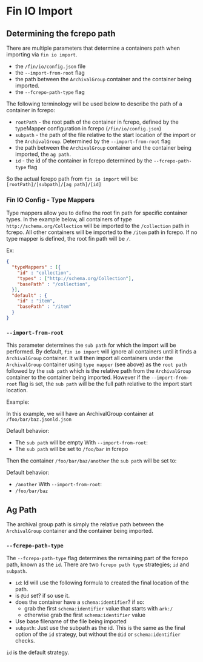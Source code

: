 # Fin IO Import

## Determining the fcrepo path

There are multiple parameters that determine a containers path when importing via
`fin io import`.  
  - the `/fin/io/config.json` file
  - the `--import-from-root` flag
  - the path between the `ArchivalGroup` container and the container being imported.
  - the `--fcrepo-path-type` flag

The following terminology will be used below to describe the path of a container in fcrepo:
  - `rootPath` - the root path of the container in fcrepo, defined by the typeMapper configuration in fcrepo (`/fin/io/config.json`)
  - `subpath` - the path of the file relative to the start location of the import or the `ArchivalGroup`.  Determined by the `--import-from-root` flag
  - the path between the `ArchivalGroup` container and the container being imported, the `ag path`.
  - `id` - the id of the container in fcrepo determined by the `--fcrepo-path-type` flag

So the actual fcrepo path from `fin io import` will be: `[rootPath]/[subpath]/[ag path]/[id]`
  


### Fin IO Config - Type Mappers

Type mappers allow you to define the root fin path for specific container types.  In the example below, all containers of type `http://schema.org/Collection` will be imported to the `/collection` path in fcrepo.  All other containers will be imported to the `/item` path in fcrepo.  If no type mapper is defined, the root fin path will be `/`.

Ex:

```json
{
  "typeMappers" : [{
    "id" : "collection",
    "types" : ["http://schema.org/Collection"],
    "basePath" : "/collection",
  }],
  "default" : {
    "id" : "item",
    "basePath" : "/item"
  }
}
```


### `--import-from-root`

This parameter determines the `sub path` for which the import will be performed.  By default, `fin io import` will ignore all containers until it finds a `ArchivalGroup` container.  It will then import all containers under the `ArchivalGroup` container using `type mapper` (see above) as the `root path` followed by the `sub path` which is the relative path from the `ArchivalGroup` container to the container being imported.  However if the `--import-from-root` flag is set, the `sub path` will be the full path relative to the import start location.

Example: 

In this example, we will have an ArchivalGroup container at `/foo/bar/baz.jsonld.json`

Default behavior:
 - The `sub path` will be empty 
With `--import-from-root`:
 - The `sub path` will be set to `/foo/bar` in fcrepo

Then the container `/foo/bar/baz/another` the `sub path` will be set to:

Default behavior:
 - `/another`
With `--import-from-root`:
  - `/foo/bar/baz`

## Ag Path

The archival group path is simply the relative path between the `ArchivalGroup` container and the container being imported.

### `--fcrepo-path-type`

The `--fcrepo-path-type` flag determines the remaining part of the fcrepo path, known as the `id`. There are two `fcrepo path type` strategies; `id` and `subpath`.

 - `id`: Id will use the following formula to created the final location of the path.
  - is `@id` set?  if so use it.
  - does the container have a `schema:identifier`?  if so:
    - grab the first `schema:identifier` value that starts with `ark:/`
    - otherwise grab the first `schema:identifier` value
  - Use base filename of the file being imported
 - `subpath`: Just use the subpath as the id.  This is the same as the final option of the `id` strategy, but without the `@id` or `schema:identifier` checks.

`id` is the default strategy.

